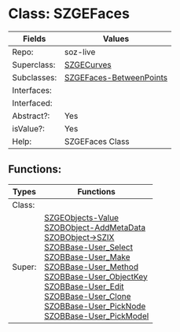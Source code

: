 
# Class:	SZGEFaces

| Fields | Values |
| --------- | --------- |
| Repo: | soz-live |
| Superclass: | [SZGECurves](SZGECurves.html) |
| Subclasses: | [SZGEFaces-BetweenPoints](SZGEFaces-BetweenPoints.html) |
| Interfaces: |  |
| Interfaced: |  |
| Abstract?: | Yes |
| isValue?: | Yes |
| Help: | SZGEFaces Class |


## Functions:

| Types | Functions |
| --------- | --------- |
| Class: |  |
| Super: | [SZGEObjects-Value](SZGEObjects.html) <br> [SZOBObject-AddMetaData](SZOBObject.html) <br> [SZOBObject->SZIX](SZOBObject.html) <br> [SZOBBase-User_Select](SZOBBase.html) <br> [SZOBBase-User_Make](SZOBBase.html) <br> [SZOBBase-User_Method](SZOBBase.html) <br> [SZOBBase-User_ObjectKey](SZOBBase.html) <br> [SZOBBase-User_Edit](SZOBBase.html) <br> [SZOBBase-User_Clone](SZOBBase.html) <br> [SZOBBase-User_PickNode](SZOBBase.html) <br> [SZOBBase-User_PickModel](SZOBBase.html) |


